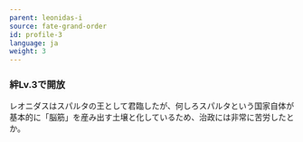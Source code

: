 ```yaml
---
parent: leonidas-i
source: fate-grand-order
id: profile-3
language: ja
weight: 3
---
```


### 絆Lv.3で開放

レオニダスはスパルタの王として君臨したが、何しろスパルタという国家自体が基本的に「脳筋」を産み出す土壌と化しているため、治政には非常に苦労したとか。
